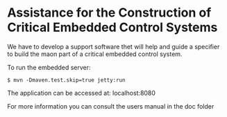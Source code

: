 # Assistance for the Construction of Critical Embedded Control Systems
We have to develop a support software thet will help and guide a specifier to build the maon part of a critical  embedded control system.


To run the embedded server:

```
$ mvn -Dmaven.test.skip=true jetty:run
```

The application can be accessed at: localhost:8080

For more information you can consult the users manual in the doc folder

